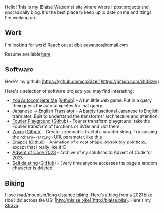 Hello! This is my (Blaise Watson's) site where where I post projects and sporadically blog. It's the best place to keep up to date on me and things I'm working on.

## Work

I'm looking for work! Reach out at [dblaisewatson@gmail.com](mailto:dblaisewatson@gmail.com)

Resume available [here](resume.pdf)

## Software

Here's my github: [https://github.com/ch33zer](https://github.com/ch33zer)

Here's a selection of software projects you may find interesting:

* [You Autocomplete Me](https://autocomplete-guess.blaise.gg/) ([Github](https://github.com/ch33zer/autocomplete_guess)) - A fun little web game. Put in a query, then guess the autocompletes for that query.
* [Japanese -> English Translator](https://github.com/ch33zer/translation) - A barely functional Japanese to English translator. Built to understand the transformer architecture and [attention](https://arxiv.org/abs/1706.03762).
* [Fourier Playground](https://blaise.gg/fourier_playground/fourier.html) ([Github](https://github.com/ch33zer/fourier_playground)) - Fourier transform playground: take the Fourier transform of functions or SVGs and plot them.
* [Zoom](https://blaise.gg/zoom/index.html) ([Github](https://github.com/ch33zer/zoom)) - Create a zoomable fractal character string. Try passing the `?chars=<string>` URL parameter, like [this](https://blaise.gg/zoom/index.html?chars=金魚)
* [Shapes](https://blaise.gg/shapes/index.html) ([Github](https://github.com/ch33zer/shapes)) - Animation of a neat shape. Absolutely pointless, except that I really like it :D
* [Advent of Code 2023](https://github.com/ch33zer/aoc2023) - Archive of my solutions to Advent of Code for 2023	
* [Self deleting](self-deleting-production.self-deletion.workers.dev) ([GitHub](https://github.com/ch33zer/self-deleting)) - Every time anyone accesses the page a random character is deleted.

## Biking

I love road/mountain/long distance biking. Here's a blog from a 2021 bike ride I did across the US: [http://blaise.bike](http://blaise.bike). Here's my [Strava](https://www.strava.com/athletes/9430660).